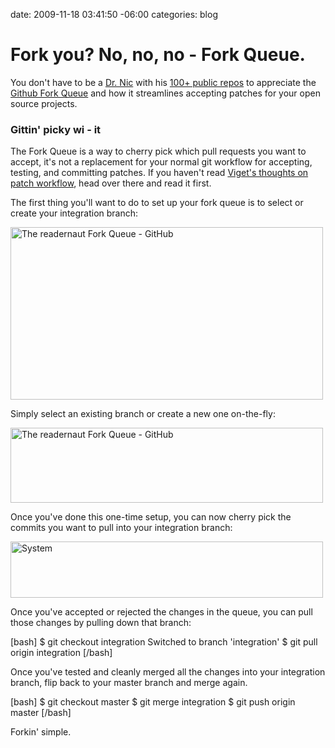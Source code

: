 date: 2009-11-18 03:41:50 -06:00
categories: blog

# Fork you? No, no, no - Fork Queue.
You don't have to be a <a href="http://drnicwilliams.com/">Dr. Nic</a> with his <a href="http://github.com/drnic">100+ public repos</a> to appreciate the <a href="http://github.com/blog/270-the-fork-queue">Github Fork Queue</a> and how it streamlines accepting patches for your open source projects.
<!--more-->

<h3>Gittin' picky wi - it</h3>
The Fork Queue is a way to cherry pick which pull requests you want to accept, it's not a replacement for your normal git workflow for accepting, testing, and committing patches. If you haven't read <a href="http://www.viget.com/extend/i-have-a-pull-request-on-github-now-what/">Viget's thoughts on patch workflow</a>, head over there and read it first.

The first thing you'll want to do to set up your fork queue is to select or create your integration branch:

<a class='flickr' href="http://www.flickr.com/photos/wynnxp/4112180361/" title="The readernaut Fork Queue - GitHub by pengwynn, on Flickr"><img src="http://farm3.static.flickr.com/2606/4112180361_eec3196bfa.jpg" width="500" height="276" alt="The readernaut Fork Queue - GitHub" /></a>

Simply select an existing branch or create a new one on-the-fly:

<a class='flickr' href="http://www.flickr.com/photos/wynnxp/4112185667/" title="The readernaut Fork Queue - GitHub by pengwynn, on Flickr"><img src="http://farm3.static.flickr.com/2555/4112185667_36bfb1b77d.jpg" width="500" height="120" alt="The readernaut Fork Queue - GitHub" /></a>

Once you've done this one-time setup, you can now cherry pick the commits you want to pull into your integration branch:

<a class='flickr' href="http://www.flickr.com/photos/wynnxp/4113066022/" title="System by pengwynn, on Flickr"><img src="http://farm3.static.flickr.com/2799/4113066022_e65138659c.jpg" width="500" height="90" alt="System" /></a>

Once you've accepted or rejected the changes in the queue, you can pull those changes by pulling down that branch:

[bash]
$ git checkout integration 
Switched to branch 'integration'
$ git pull origin integration
[/bash]

Once you've tested and cleanly merged all the changes into your integration branch, flip back to your master branch and merge again.

[bash]
$ git checkout master
$ git merge integration
$ git push origin master
[/bash]

Forkin' simple.
